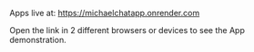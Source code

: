 Apps live at: https://michaelchatapp.onrender.com

Open the link in 2 different browsers or devices to see the App demonstration.
